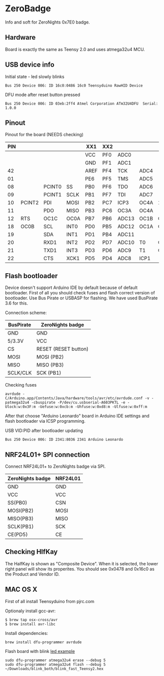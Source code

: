# ZeroBadge
Info and soft for ZeroNights 0x7E0 badge.

## Hardware
Board is exactly the same as Teensy 2.0 and uses atmega32u4 MCU.

## USB device info

Initial state - led slowly blinks
```
Bus 250 Device 006: ID 16c0:0486 16c0 Teensyduino RawHID Device
```

DFU mode after reset button pressed
```
Bus 250 Device 006: ID 03eb:2ff4 Atmel Corporation ATm32U4DFU  Serial: 1.0.0
```

## Pinout

Pinout for the board (NEEDS checking)

|PIN|   |   |   |XX1|XX2|   |   |   |PIN|
|---|---|---|---|---|---|---|---|---|---|
|   |   |   |   |VCC | PF0|ADC0|  |   | 41|
|   |   |   |   |GND | PF1|ADC1|  |   | 40|
|42 |   |   |   |AREF| PF4|TCK|ADC4| | 39|
|01 |   |   |   |PE6 | PF5|TMS|ADC5| | 38|
|08 |   |PCINT0|SS |PB0 | PF6|TDO|ADC6| | 37|
|09 |   |PCINT1|SCLK|PB1| PF7|TDI|ADC7| | 36|
|10 |PCINT2|PDI|MOSI|PB2|PC7|ICP3|OC4A|13|
|11 |   |PDO|MISO|PB3|PC6|OC3A|OC4A||05|
|12 |RTS|OC1C|OC0A|PB7|PB6|ADC13|OC1B|OC4B| 30|
|18 |OC0B|SCL|INT0|PD0|PB5|ADC12|OC1A|OC4B| 29
|19 |   |SDA|INT1|PD1|PB4|ADC11|   |   | 28|
|20 |   |RXD1|INT2|PD2|PD7|ADC10|T0|OC4D| 27|
|21 |   |TXD1|INT3|PD3|PD6|ADC9|T1|OC4D| 26|
|22 |   |CTS|XCK1|PD5|PD4|ADC8|ICP1|   | 25|

## Flash bootloader

Device doesn't support Arduino IDE by default because of default bootloader. First of all you should check fuses and flash correct version of bootloader. Use Bus Pirate or USBASP for flashing.
We have used BusPirate 3.6 for this.

Connection scheme:

|BusPirate|ZeroNights badge|
|---|---|
|GND|GND|
|5/3.3V|VCC|
|CS|RESET (RESET button)|
|MOSI|MOSI (PB2)|
|MISO|MISO (PB3)|
|SCLK/CLK|SCK (PB1)|

Checking fuses
```
avrdude -C/Arduino.app/Contents/Java/hardware/tools/avr/etc/avrdude.conf -v -patmega32u4 -cbuspirate -P/dev/cu.usbserial-A603PKTL -e -Ulock:w:0x3F:m -Uefuse:w:0xcb:m -Uhfuse:w:0xd8:m -Ulfuse:w:0xff:m
```

After that choose "Arduino Leonardo" board in Arduino IDE settings and flash bootloader via ICSP programming.

USB VID:PID after bootloader updating
```
Bus 250 Device 006: ID 2341:8036 2341 Arduino Leonardo
```

## NRF24L01+ SPI connection

Connect NRF24L01+ to ZeroNights badge via SPI.

|ZeroNights badge|NRF24L01|
|---|---|
|GND|GND|
|VCC|VCC|
|SS(PB0)|CSN|
|MOSI(PB2)|MOSI|
|MISO(PB3)|MISO|
|SCLK(PB1)|SCK|
|CE(PD5)|CE|

## Checking HlfKay

The HalfKay is shown as "Composite Device". When it is selected, the lower right panel will show its properites. You should see 0x0478 and 0x16c0 as the Product and Vendor ID.


## MAC OS X

First of all install Teensyduino from pjrc.com

Optionaly install gcc-avr:
```
$ brew tap osx-cross/avr
$ brew install avr-libc
```

Install dependencies:
```
brew install dfu-programmer avrdude
```

Flash board with blink [led example](https://www.pjrc.com/teensy/blink_both.zip)
```
sudo dfu-programmer atmega32u4 erase --debug 5
sudo dfu-programmer atmega32u4 flash --debug 5 ~/Downloads/blink_both/blink_fast_Teensy2.hex
```
